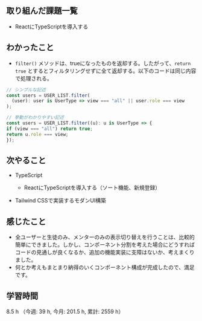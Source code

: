  ## 取り組んだ課題一覧
- ReactにTypeScriptを導入する
    
## わかったこと
- `filter()` メソッドは、trueになったものを返却する。したがって、`return true` とするとフィルタリングせずに全て返却する。以下のコードは同じ内容で処理される。
```ts
// シンプルな記述
const users = USER_LIST.filter(
  (user): user is UserType => view === "all" || user.role === view
);

// 挙動がわかりやすい記述
const users = USER_LIST.filter((u): u is UserType => {
if (view === "all") return true;
return u.role === view;
});
```

            
## 次やること
- TypeScript
    - ReactにTypeScriptを導入する（ソート機能、新規登録）

- Tailwind CSSで実装するモダンUI構築

    
## 感じたこと
- 全ユーザーと生徒のみ、メンターのみの表示切り替えを行うことは、比較的簡単にできました。しかし、コンポーネント分割を考えた場合にどうすればコードの見通しが良くなるか、追加の機能実装に支障はないか、考えまくりました。
- 何とか考えもまとまり納得のいくコンポーネント構成が完成したので、満足です。    
                    
## 学習時間
8.5 h （今週: 39 h, 今月: 201.5 h, 累計: 2559 h）